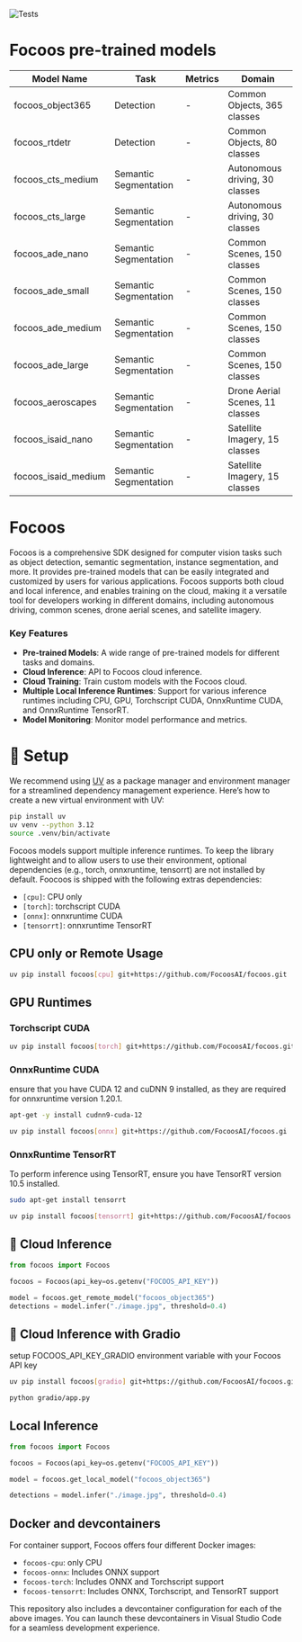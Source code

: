 ![Tests](https://github.com/FocoosAI/focoos/actions/workflows/test.yml/badge.svg??event=push&branch=main)

# Focoos pre-trained models

| Model Name          | Task                  | Metrics | Domain                          |
| ------------------- | --------------------- | ------- | ------------------------------- |
| focoos_object365    | Detection             | -       | Common Objects, 365 classes     |
| focoos_rtdetr       | Detection             | -       | Common Objects, 80 classes      |
| focoos_cts_medium   | Semantic Segmentation | -       | Autonomous driving, 30 classes  |
| focoos_cts_large    | Semantic Segmentation | -       | Autonomous driving, 30 classes  |
| focoos_ade_nano     | Semantic Segmentation | -       | Common Scenes, 150 classes      |
| focoos_ade_small    | Semantic Segmentation | -       | Common Scenes, 150 classes      |
| focoos_ade_medium   | Semantic Segmentation | -       | Common Scenes, 150 classes      |
| focoos_ade_large    | Semantic Segmentation | -       | Common Scenes, 150 classes      |
| focoos_aeroscapes   | Semantic Segmentation | -       | Drone Aerial Scenes, 11 classes |
| focoos_isaid_nano   | Semantic Segmentation | -       | Satellite Imagery, 15 classes   |
| focoos_isaid_medium | Semantic Segmentation | -       | Satellite Imagery, 15 classes   |

# Focoos
Focoos is a comprehensive SDK designed for computer vision tasks such as object detection, semantic segmentation, instance segmentation, and more. It provides pre-trained models that can be easily integrated and customized by users for various applications.
Focoos supports both cloud and local inference, and enables training on the cloud, making it a versatile tool for developers working in different domains, including autonomous driving, common scenes, drone aerial scenes, and satellite imagery.

### Key Features

- **Pre-trained Models**: A wide range of pre-trained models for different tasks and domains.
- **Cloud Inference**: API to Focoos cloud inference.
- **Cloud Training**: Train custom models with the Focoos cloud.
- **Multiple Local Inference Runtimes**: Support for various inference runtimes including CPU, GPU, Torchscript CUDA, OnnxRuntime CUDA, and OnnxRuntime TensorRT.
- **Model Monitoring**: Monitor model performance and metrics.



# 🐍 Setup
We recommend using [UV](https://docs.astral.sh/uv/) as a package manager and environment manager for a streamlined dependency management experience.
Here’s how to create a new virtual environment with UV:
```bash
pip install uv
uv venv --python 3.12
source .venv/bin/activate
```

Focoos models support multiple inference runtimes.
To keep the library lightweight and to allow users to use their environment, optional dependencies (e.g., torch, onnxruntime, tensorrt) are not installed by default.
Foocoos is shipped with the following extras dependencies:

- `[cpu]`: CPU only
- `[torch]`: torchscript CUDA
- `[onnx]`: onnxruntime CUDA
- `[tensorrt]`: onnxruntime TensorRT

## CPU only or Remote Usage

```bash
uv pip install focoos[cpu] git+https://github.com/FocoosAI/focoos.git
```

## GPU Runtimes
### Torchscript CUDA
```bash
uv pip install focoos[torch] git+https://github.com/FocoosAI/focoos.git
```

### OnnxRuntime CUDA
ensure that you have CUDA 12 and cuDNN 9 installed, as they are required for onnxruntime version 1.20.1.

```bash
apt-get -y install cudnn9-cuda-12
```

```bash
uv pip install focoos[onnx] git+https://github.com/FocoosAI/focoos.gi
```

### OnnxRuntime TensorRT

To perform inference using TensorRT, ensure you have TensorRT version 10.5 installed.
```bash
sudo apt-get install tensorrt
```

```bash
uv pip install focoos[tensorrt] git+https://github.com/FocoosAI/focoos.git
```


## 🤖 Cloud Inference

```python
from focoos import Focoos

focoos = Focoos(api_key=os.getenv("FOCOOS_API_KEY"))

model = focoos.get_remote_model("focoos_object365")
detections = model.infer("./image.jpg", threshold=0.4)
```

## 🤖 Cloud Inference with Gradio

setup FOCOOS_API_KEY_GRADIO environment variable with your Focoos API key

```bash
uv pip install focoos[gradio] git+https://github.com/FocoosAI/focoos.git
```

```bash
python gradio/app.py
```

## Local Inference

```python
from focoos import Focoos

focoos = Focoos(api_key=os.getenv("FOCOOS_API_KEY"))

model = focoos.get_local_model("focoos_object365")

detections = model.infer("./image.jpg", threshold=0.4)
```


## Docker and devcontainers
For container support, Focoos offers four different Docker images:
- `focoos-cpu`: only CPU
- `focoos-onnx`: Includes ONNX support
- `focoos-torch`: Includes ONNX and Torchscript support
- `focoos-tensorrt`: Includes ONNX, Torchscript, and TensorRT support

This repository also includes a devcontainer configuration for each of the above images. You can launch these devcontainers in Visual Studio Code for a seamless development experience.
